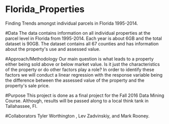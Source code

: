 # Florida_Properties
Finding Trends amongst individual parcels in Florida 1995-2014.

#Data
The data contains information on all individual properties at the parcel level in Florida from 1995-2014. Each year is about 6GB and the total dataset is 90GB. The dataset contains all 67 counties and has information about the property's use and assessed value.

#Approach/Methodology
Our main question is what leads to a property either being sold above or below market value. Is it just the characteristics of the property or do other factors play a role? In order to identify these factors we will conduct a linear regression with the response variable being the difference between the assessed value of the property and the property's sale price.

#Purpose
This project is done as a final project for the Fall 2016 Data Mining Course. Although, results will be passed along to a local think tank in Tallahassee, Fl.

#Collaborators
Tyler Worthington , Lev Zadvinskiy, and Mark Rooney.
